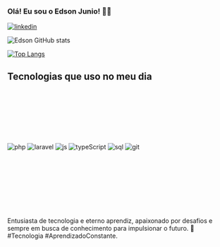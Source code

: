 ### Olá! Eu sou o Edson Junio! 👋🏽


[![linkedin](https://img.shields.io/badge/LinkedIn-0077B5?style=for-the-badge&logo=linkedin&logoColor=white)](https://www.linkedin.com/in/edson-almeida-154b44192/)


![Edson GitHub stats](https://github-readme-stats.vercel.app/api?username=EdsonJunio&show_icons=true&theme=dracula)

[![Top Langs](https://github-readme-stats.vercel.app/api/top-langs/?username=EdsonJunio)](https://github.com/anuraghazra/github-readme-stats)

## Tecnologias que uso no meu dia


<br/>
<br/>
<br/>
<br/>
<br/>





<div style="display": inline_block><br/>
    <div style="display": inline_block><br/>
<img align="center" alt="php" src="https://img.shields.io/badge/PHP-777BB4?style=for-the-badge&logo=php&logoColor=white"/>
<img align="center" alt="laravel" src="https://img.shields.io/badge/Laravel-FF2D20?style=for-the-badge&logo=laravel&logoColor=white"/>
     <img align="center" alt="js" src="https://img.shields.io/badge/JavaScript-F7DF1E?style=for-the-badge&logo=javascript&logoColor=black"/>
     <img align="center" alt="typeScript" src="https://img.shields.io/badge/TypeScript-007ACC?style=for-the-badge&logo=typescript&logoColor=white"/>
     <img align="center" alt="sql" src="https://img.shields.io/badge/MySQL-005C84?style=for-the-badge&logo=mysql&logoColor=white"/>
    <img align="center" alt="git" src="https://img.shields.io/badge/GIT-E44C30?style=for-the-badge&logo=git&logoColor=white"/>
</div><br/>


<br/>
<br/>
<br/>
<br/>
<br/>
<br/>
<br/>





Entusiasta de tecnologia e eterno aprendiz, apaixonado por desafios e sempre em busca de conhecimento para impulsionar o futuro. 🚀 #Tecnologia #AprendizadoConstante.
